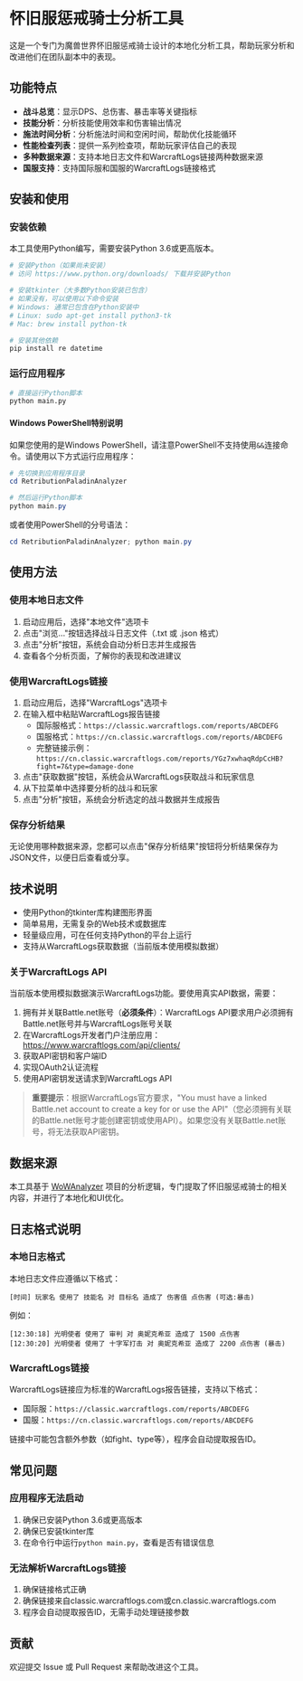 # 怀旧服惩戒骑士分析工具

这是一个专门为魔兽世界怀旧服惩戒骑士设计的本地化分析工具，帮助玩家分析和改进他们在团队副本中的表现。

## 功能特点

- **战斗总览**：显示DPS、总伤害、暴击率等关键指标
- **技能分析**：分析技能使用效率和伤害输出情况
- **施法时间分析**：分析施法时间和空闲时间，帮助优化技能循环
- **性能检查列表**：提供一系列检查项，帮助玩家评估自己的表现
- **多种数据来源**：支持本地日志文件和WarcraftLogs链接两种数据来源
- **国服支持**：支持国际服和国服的WarcraftLogs链接格式

## 安装和使用

### 安装依赖

本工具使用Python编写，需要安装Python 3.6或更高版本。

```bash
# 安装Python（如果尚未安装）
# 访问 https://www.python.org/downloads/ 下载并安装Python

# 安装tkinter（大多数Python安装已包含）
# 如果没有，可以使用以下命令安装
# Windows: 通常已包含在Python安装中
# Linux: sudo apt-get install python3-tk
# Mac: brew install python-tk

# 安装其他依赖
pip install re datetime
```

### 运行应用程序

```bash
# 直接运行Python脚本
python main.py
```

#### Windows PowerShell特别说明

如果您使用的是Windows PowerShell，请注意PowerShell不支持使用`&&`连接命令。请使用以下方式运行应用程序：

```powershell
# 先切换到应用程序目录
cd RetributionPaladinAnalyzer

# 然后运行Python脚本
python main.py
```

或者使用PowerShell的分号语法：

```powershell
cd RetributionPaladinAnalyzer; python main.py
```

## 使用方法

### 使用本地日志文件

1. 启动应用后，选择"本地文件"选项卡
2. 点击"浏览..."按钮选择战斗日志文件（.txt 或 .json 格式）
3. 点击"分析"按钮，系统会自动分析日志并生成报告
4. 查看各个分析页面，了解你的表现和改进建议

### 使用WarcraftLogs链接

1. 启动应用后，选择"WarcraftLogs"选项卡
2. 在输入框中粘贴WarcraftLogs报告链接
   - 国际服格式：`https://classic.warcraftlogs.com/reports/ABCDEFG`
   - 国服格式：`https://cn.classic.warcraftlogs.com/reports/ABCDEFG`
   - 完整链接示例：`https://cn.classic.warcraftlogs.com/reports/YGz7xwhaqRdpCcHB?fight=7&type=damage-done`
3. 点击"获取数据"按钮，系统会从WarcraftLogs获取战斗和玩家信息
4. 从下拉菜单中选择要分析的战斗和玩家
5. 点击"分析"按钮，系统会分析选定的战斗数据并生成报告

### 保存分析结果

无论使用哪种数据来源，您都可以点击"保存分析结果"按钮将分析结果保存为JSON文件，以便日后查看或分享。

## 技术说明

- 使用Python的tkinter库构建图形界面
- 简单易用，无需复杂的Web技术或数据库
- 轻量级应用，可在任何支持Python的平台上运行
- 支持从WarcraftLogs获取数据（当前版本使用模拟数据）

### 关于WarcraftLogs API

当前版本使用模拟数据演示WarcraftLogs功能。要使用真实API数据，需要：

1. 拥有并关联Battle.net账号（**必须条件**）：WarcraftLogs API要求用户必须拥有Battle.net账号并与WarcraftLogs账号关联
2. 在WarcraftLogs开发者门户注册应用：https://www.warcraftlogs.com/api/clients/
3. 获取API密钥和客户端ID
4. 实现OAuth2认证流程
5. 使用API密钥发送请求到WarcraftLogs API

> **重要提示**：根据WarcraftLogs官方要求，"You must have a linked Battle.net account to create a key for or use the API"（您必须拥有关联的Battle.net账号才能创建密钥或使用API）。如果您没有关联Battle.net账号，将无法获取API密钥。

## 数据来源

本工具基于 [WoWAnalyzer](https://github.com/WoWAnalyzer/WoWAnalyzer) 项目的分析逻辑，专门提取了怀旧服惩戒骑士的相关内容，并进行了本地化和UI优化。

## 日志格式说明

### 本地日志格式

本地日志文件应遵循以下格式：
```
[时间] 玩家名 使用了 技能名 对 目标名 造成了 伤害值 点伤害 (可选:暴击)
```

例如：
```
[12:30:18] 光明使者 使用了 审判 对 奥妮克希亚 造成了 1500 点伤害
[12:30:20] 光明使者 使用了 十字军打击 对 奥妮克希亚 造成了 2200 点伤害 (暴击)
```

### WarcraftLogs链接

WarcraftLogs链接应为标准的WarcraftLogs报告链接，支持以下格式：

- 国际服：`https://classic.warcraftlogs.com/reports/ABCDEFG`
- 国服：`https://cn.classic.warcraftlogs.com/reports/ABCDEFG`

链接中可能包含额外参数（如fight、type等），程序会自动提取报告ID。

## 常见问题

### 应用程序无法启动

1. 确保已安装Python 3.6或更高版本
2. 确保已安装tkinter库
3. 在命令行中运行`python main.py`，查看是否有错误信息

### 无法解析WarcraftLogs链接

1. 确保链接格式正确
2. 确保链接来自classic.warcraftlogs.com或cn.classic.warcraftlogs.com
3. 程序会自动提取报告ID，无需手动处理链接参数

## 贡献

欢迎提交 Issue 或 Pull Request 来帮助改进这个工具。 